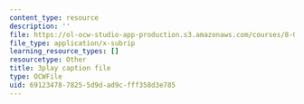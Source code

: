 ```yaml
---
content_type: resource
description: ''
file: https://ol-ocw-studio-app-production.s3.amazonaws.com/courses/8-01sc-classical-mechanics-fall-2016/6912347878255d9dad9cfff358d3e785_Q3v_2znHCvg.vtt
file_type: application/x-subrip
learning_resource_types: []
resourcetype: Other
title: 3play caption file
type: OCWFile
uid: 69123478-7825-5d9d-ad9c-fff358d3e785
---
```

